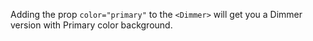 Adding the prop `color="primary"` to the `<Dimmer>` will get you a Dimmer version with Primary color background.